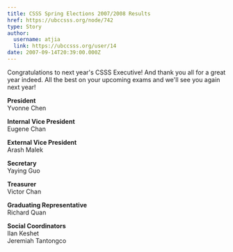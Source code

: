```yaml
---
title: CSSS Spring Elections 2007/2008 Results 
href: https://ubccsss.org/node/742
type: Story
author:
  username: atjia
  link: https://ubccsss.org/user/14
date: 2007-09-14T20:39:00.000Z
---
```


<div class="field field-name-body field-type-text-with-summary field-label-hidden"><div class="field-items"><div class="field-item even"><p>Congratulations to next year&apos;s CSSS Executive!  And thank you all for a great year indeed.  All the best on your upcoming exams and we&apos;ll see you again next year!</p>
<p><strong>President</strong><br>
Yvonne Chen</p>
<p><strong>Internal Vice President</strong><br>
Eugene Chan</p>
<p><strong>External Vice President</strong><br>
Arash Malek</p>
<p><strong>Secretary</strong><br>
Yaying Guo</p>
<p><strong>Treasurer</strong><br>
Victor Chan</p>
<p><strong>Graduating Representative</strong><br>
Richard Quan</p>
<p><strong>Social Coordinators</strong><br>
Ilan Keshet<br>
Jeremiah Tantongco</p>
</div></div></div>    <footer>
          </footer>